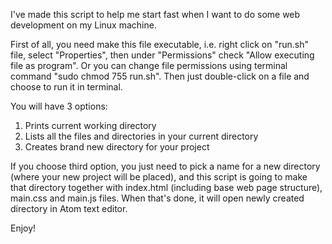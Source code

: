 I've made this script to help me start fast when I want to do some web development on my Linux machine.

First of all, you need make this file executable, i.e. right click on "run.sh" file, select "Properties", then under "Permissions" check "Allow executing file as program". Or you can change file permissions using terminal command "sudo chmod 755 run.sh".
Then just double-click on a file and choose to run it in terminal.

You will have 3 options:
1. Prints current working directory
2. Lists all the files and directories in your current directory
3. Creates brand new directory for your project

If you choose third option, you just need to pick a name for a new directory (where your new project will be placed), and this
script is going to make that directory together with index.html (including base web page structure), main.css and main.js files.
When that's done, it will open newly created directory in Atom text editor. 

Enjoy!
